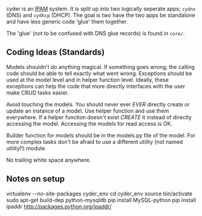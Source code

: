 cyder is an [IPAM][ipam] system. It is split up into two logically seperate apps; `cydns` (DNS) and `cydhcp` (DHCP). The goal is two have the two apps be standalone and have less generic code 'glue' them together.

The 'glue' (not to be confused with DNS glue records) is found in `core/`.

Coding Ideas (Standards)
------------------------

Models shouldn't do anything magical. If something goes wrong, the calling code should be able to tell exactly what went wrong. Exceptions should be used at the model level and in helper function level. Ideally, these exceptions can help the code that more directly interfaces with the user make CRUD tasks easier.

Avoid touching the models. You should never ever *EVER* directly create or update an instance of a model. Use helper function and use them everywhere. If a helper function doesn't exist *CREATE* it instead of directly accessing the model. Accessing the models for read access is OK.

Builder function for models should be in the models.py file of the model. For more complex tasks don't be afraid to use a different utility (not named utility!!) module.

No trailing white space anywhere.


Notes on setup
--------------

virtualenv --no-site-packages cyder_env
cd cyder_env
source bin/activate
sudo apt-get build-dep python-mysqldb
pip install MySQL-python
pip install ipaddr
http://packages.python.org/ipaddr/

[ipam]:http://en.wikipedia.org/wiki/Internet_Protocol_Address_Management

